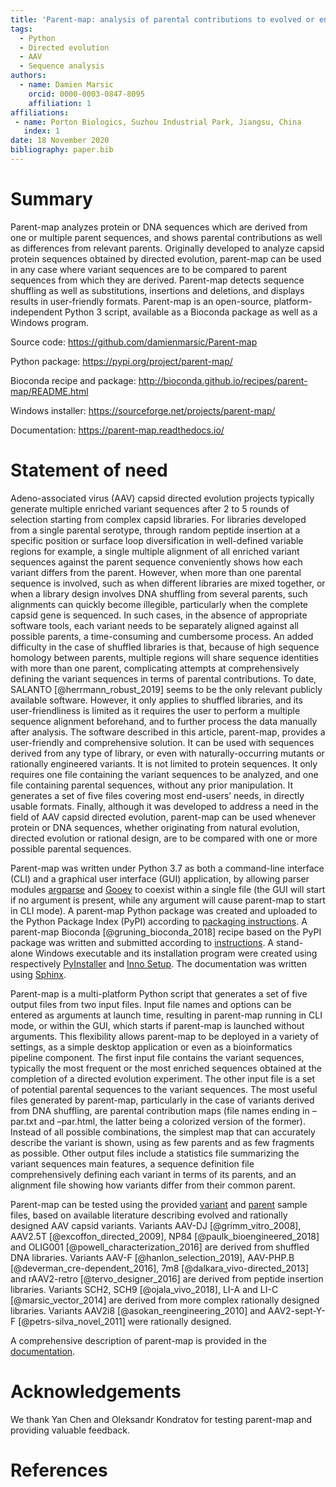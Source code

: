 ```yaml
---
title: 'Parent-map: analysis of parental contributions to evolved or engineered protein or DNA sequences'
tags:
  - Python
  - Directed evolution
  - AAV
  - Sequence analysis
authors:
  - name: Damien Marsic
    orcid: 0000-0003-0847-8095
    affiliation: 1
affiliations:
 - name: Porton Biologics, Suzhou Industrial Park, Jiangsu, China
   index: 1
date: 18 November 2020
bibliography: paper.bib
---
```


# Summary

Parent-map analyzes protein or DNA sequences which are derived from one or multiple parent sequences, and shows parental contributions as well as differences from relevant parents. Originally developed to analyze capsid protein sequences obtained by directed evolution, parent-map can be used in any case where variant sequences are to be compared to parent sequences from which they are derived. Parent-map detects sequence shuffling as well as substitutions, insertions and deletions, and displays results in user-friendly formats. Parent-map is an open-source, platform-independent Python 3 script, available as a Bioconda package as well as a Windows program.

Source code: <https://github.com/damienmarsic/Parent-map>

Python package: <https://pypi.org/project/parent-map/>

Bioconda recipe and package: <http://bioconda.github.io/recipes/parent-map/README.html>

Windows installer: <https://sourceforge.net/projects/parent-map/>

Documentation: <https://parent-map.readthedocs.io/>

# Statement of need

Adeno-associated virus (AAV) capsid directed evolution projects typically generate multiple enriched variant sequences after 2 to 5 rounds of selection starting from complex capsid libraries. For libraries developed from a single parental serotype, through random peptide insertion at a specific position or surface loop diversification in well-defined variable regions for example, a single multiple alignment of all enriched variant sequences against the parent sequence conveniently shows how each variant differs from the parent. However, when more than one parental sequence is involved, such as when different libraries are mixed together, or when a library design involves DNA shuffling from several parents, such alignments can quickly become illegible, particularly when the complete capsid gene is sequenced. In such cases, in the absence of appropriate software tools, each variant needs to be separately aligned against all possible parents, a time-consuming and cumbersome process. An added difficulty in the case of shuffled libraries is that, because of high sequence homology between parents, multiple regions will share sequence identities with more than one parent, complicating attempts at comprehensively defining the variant sequences in terms of parental contributions. To date, SALANTO [@herrmann_robust_2019] seems to be the only relevant publicly available software. However, it only applies to shuffled libraries, and its user-friendliness is limited as it requires the user to perform a multiple sequence alignment beforehand, and to further process the data manually after analysis. The software described in this article, parent-map, provides a user-friendly and comprehensive solution. It can be used with sequences derived from any type of library, or even with naturally-occurring mutants or rationally engineered variants. It is not limited to protein sequences. It only requires one file containing the variant sequences to be analyzed, and one file containing parental sequences, without any prior manipulation. It generates a set of five files covering most end-users’ needs, in directly usable formats. Finally, although it was developed to address a need in the field of AAV capsid directed evolution, parent-map can be used whenever protein or DNA sequences, whether originating from natural evolution, directed evolution or rational design, are to be compared with one or more possible parental sequences.

Parent-map was written under Python 3.7 as both a command-line interface (CLI) and a graphical user interface (GUI) application, by allowing parser modules [argparse](https://docs.python.org/3/library/argparse.html) and [Gooey](https://github.com/chriskiehl/Gooey) to coexist within a single file (the GUI will start if no argument is present, while any argument will cause parent-map to start in CLI mode). A parent-map Python package was created and uploaded to the Python Package Index (PyPI) according to [packaging instructions](https://packaging.python.org/tutorials/packaging-projects/). A parent-map Bioconda [@gruning_bioconda_2018] recipe based on the PyPI package was written and submitted according to [instructions](https://bioconda.github.io/contributor/index.html). A stand-alone Windows executable and its installation program were created using respectively [PyInstaller](https://www.pyinstaller.org/) and [Inno Setup](https://jrsoftware.org/isinfo.php). The documentation was written using [Sphinx](https://www.sphinx-doc.org/en/master/).

Parent-map is a multi-platform Python script that generates a set of five output files from two input files. Input file names and options can be entered as arguments at launch time, resulting in parent-map running in CLI mode, or within the GUI, which starts if parent-map is launched without arguments. This flexibility allows parent-map to be deployed in a variety of settings, as a simple desktop application or even as a bioinformatics pipeline component. The first input file contains the variant sequences, typically the most frequent or the most enriched sequences obtained at the completion of a directed evolution experiment. The other input file is a set of potential parental sequences to the variant sequences. The most useful files generated by parent-map, particularly in the case of variants derived from DNA shuffling, are parental contribution maps (file names ending in –par.txt and –par.html, the latter being a colorized version of the former). Instead of all possible combinations, the simplest map that can accurately describe the variant is shown, using as few parents and as few fragments as possible. Other output files include a statistics file summarizing the variant sequences main features, a sequence definition file comprehensively defining each variant in terms of its parents, and an alignment file showing how variants differ from their common parent.

Parent-map can be tested using the provided [variant](https://github.com/damienmarsic/Parent-map/blob/master/example_variants.fasta) and [parent](https://github.com/damienmarsic/Parent-map/blob/master/example_parents.fasta) sample files, based on available literature describing evolved and rationally designed AAV capsid variants. Variants AAV-DJ [@grimm_vitro_2008], AAV2.5T [@excoffon_directed_2009], NP84 [@paulk_bioengineered_2018] and OLIG001 [@powell_characterization_2016] are derived from shuffled DNA libraries. Variants AAV-F [@hanlon_selection_2019], AAV-PHP.B [@deverman_cre-dependent_2016], 7m8 [@dalkara_vivo-directed_2013] and rAAV2-retro [@tervo_designer_2016] are derived from peptide insertion libraries. Variants SCH2, SCH9 [@ojala_vivo_2018], LI-A and LI-C [@marsic_vector_2014] are derived from more complex rationally designed libraries. Variants AAV2i8 [@asokan_reengineering_2010] and AAV2-sept-Y-F [@petrs-silva_novel_2011] were rationally designed.

A comprehensive description of parent-map is provided in the [documentation](https://parent-map.rtfd.io).

# Acknowledgements

We thank Yan Chen and Oleksandr Kondratov for testing parent-map and providing valuable feedback.

# References

